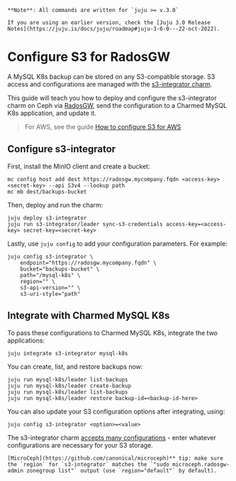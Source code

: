 


```{note}
**Note**: All commands are written for `juju >= v.3.0`

If you are using an earlier version, check the [Juju 3.0 Release Notes](https://juju.is/docs/juju/roadmap#juju-3-0-0---22-oct-2022).
```

# Configure S3 for RadosGW

A MySQL K8s backup can be stored on any S3-compatible storage. S3 access and configurations are managed with the [s3-integrator charm](https://charmhub.io/s3-integrator).

This guide will teach you how to deploy and configure the s3-integrator charm on Ceph via [RadosGW](https://docs.ceph.com/en/quincy/man/8/radosgw/), send the configuration to a Charmed MySQL K8s application, and update it. 
> For AWS, see the guide [How to configure S3 for AWS](/how-to/back-up-and-restore/configure-s3-aws)

## Configure s3-integrator
First, install the MinIO client and create a bucket:
```shell
mc config host add dest https://radosgw.mycompany.fqdn <access-key> <secret-key> --api S3v4 --lookup path
mc mb dest/backups-bucket
```
Then, deploy and run the charm:
```shell
juju deploy s3-integrator
juju run s3-integrator/leader sync-s3-credentials access-key=<access-key> secret-key=<secret-key>
```
Lastly, use `juju config` to add your configuration parameters. For example:
```shell
juju config s3-integrator \
    endpoint="https://radosgw.mycompany.fqdn" \
    bucket="backups-bucket" \
    path="/mysql-k8s" \
    region="" \
    s3-api-version="" \
    s3-uri-style="path"
```

## Integrate with Charmed MySQL K8s

To pass these configurations to Charmed MySQL K8s, integrate the two applications:
```shell
juju integrate s3-integrator mysql-k8s
```

You can create, list, and restore backups now:
```shell
juju run mysql-k8s/leader list-backups
juju run mysql-k8s/leader create-backup
juju run mysql-k8s/leader list-backups
juju run mysql-k8s/leader restore backup-id=<backup-id-here>
```

You can also update your S3 configuration options after integrating, using:
```shell
juju config s3-integrator <option>=<value>
```
The s3-integrator charm [accepts many configurations](https://charmhub.io/s3-integrator/configure) - enter whatever configurations are necessary for your S3 storage.

```{note}
[MicroCeph](https://github.com/canonical/microceph)** tip: make sure the `region` for `s3-integrator` matches the `"sudo microceph.radosgw-admin zonegroup list"` output (use `region="default"` by default).
```


